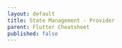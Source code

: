 ```yaml
---
layout: default
title: State Management - Provider
parent: Flutter Cheatsheet
published: false
---
```


